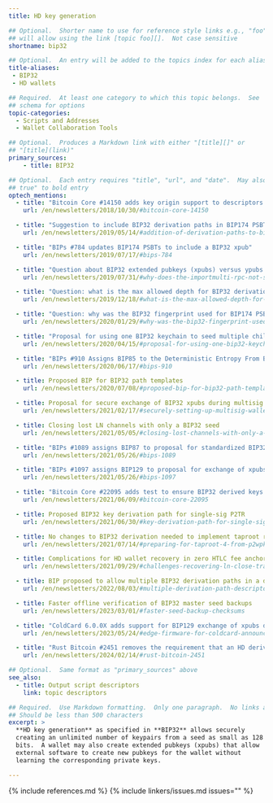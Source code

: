 ```yaml
---
title: HD key generation

## Optional.  Shorter name to use for reference style links e.g., "foo"
## will allow using the link [topic foo][].  Not case sensitive
shortname: bip32

## Optional.  An entry will be added to the topics index for each alias
title-aliases:
 - BIP32
 - HD wallets

## Required.  At least one category to which this topic belongs.  See
## schema for options
topic-categories:
  - Scripts and Addresses
  - Wallet Collaboration Tools

## Optional.  Produces a Markdown link with either "[title][]" or
## "[title](link)"
primary_sources:
    - title: BIP32

## Optional.  Each entry requires "title", "url", and "date".  May also use "feature:
## true" to bold entry
optech_mentions:
  - title: "Bitcoin Core #14150 adds key origin support to descriptors for tracking BIP32 xpubs"
    url: /en/newsletters/2018/10/30/#bitcoin-core-14150

  - title: "Suggestion to include BIP32 derivation paths in BIP174 PSBTs"
    url: /en/newsletters/2019/05/14/#addition-of-derivation-paths-to-bip174-psbts

  - title: "BIPs #784 updates BIP174 PSBTs to include a BIP32 xpub"
    url: /en/newsletters/2019/07/17/#bips-784

  - title: "Question about BIP32 extended pubkeys (xpubs) versus ypubs and zpubs"
    url: /en/newsletters/2019/07/31/#why-does-the-importmulti-rpc-not-support-zpub-and-ypub

  - title: "Question: what is the max allowed depth for BIP32 derivation paths?"
    url: /en/newsletters/2019/12/18/#what-is-the-max-allowed-depth-for-bip32-derivation-paths

  - title: "Question: why was the BIP32 fingerprint used for BIP174 PSBT?"
    url: /en/newsletters/2020/01/29/#why-was-the-bip32-fingerprint-used-for-bip174-psbt

  - title: "Proposal for using one BIP32 keychain to seed multiple child keychains"
    url: /en/newsletters/2020/04/15/#proposal-for-using-one-bip32-keychain-to-seed-multiple-child-keychains

  - title: "BIPs #910 Assigns BIP85 to the Deterministic Entropy From BIP32 Keychains proposal"
    url: /en/newsletters/2020/06/17/#bips-910

  - title: Proposed BIP for BIP32 path templates
    url: /en/newsletters/2020/07/08/#proposed-bip-for-bip32-path-templates

  - title: Proposal for secure exchange of BIP32 xpubs during multisig wallet set up
    url: /en/newsletters/2021/02/17/#securely-setting-up-multisig-wallets

  - title: Closing lost LN channels with only a BIP32 seed
    url: /en/newsletters/2021/05/05/#closing-lost-channels-with-only-a-bip32-seed

  - title: "BIPs #1089 assigns BIP87 to proposal for standardized BIP32 paths for multisig wallets"
    url: /en/newsletters/2021/05/26/#bips-1089

  - title: "BIPs #1097 assigns BIP129 to proposal for exchange of xpubs during multisig wallet set up"
    url: /en/newsletters/2021/05/26/#bips-1097

  - title: "Bitcoin Core #22095 adds test to ensure BIP32 derived keys are correctly padded"
    url: /en/newsletters/2021/06/09/#bitcoin-core-22095

  - title: Proposed BIP32 key derivation path for single-sig P2TR
    url: /en/newsletters/2021/06/30/#key-derivation-path-for-single-sig-p2tr

  - title: No changes to BIP32 derivation needed to implement taproot receiving support
    url: /en/newsletters/2021/07/14/#preparing-for-taproot-4-from-p2wpkh-to-single-sig-p2tr

  - title: Complications for HD wallet recovery in zero HTLC fee anchor outputs protocol
    url: /en/newsletters/2021/09/29/#challenges-recovering-ln-close-transactions-using-only-a-seed

  - title: BIP proposed to allow multiple BIP32 derivation paths in a descriptor
    url: /en/newsletters/2022/08/03/#multiple-derivation-path-descriptors

  - title: Faster offline verification of BIP32 master seed backups
    url: /en/newsletters/2023/03/01/#faster-seed-backup-checksums

  - title: "ColdCard 6.0.0X adds support for BIP129 exchange of xpubs during multisig wallet set up"
    url: /en/newsletters/2023/05/24/#edge-firmware-for-coldcard-announced

  - title: "Rust Bitcoin #2451 removes the requirement that an HD derivation path start with an `m`"
    url: /en/newsletters/2024/02/14/#rust-bitcoin-2451

## Optional.  Same format as "primary_sources" above
see_also:
  - title: Output script descriptors
    link: topic descriptors

## Required.  Use Markdown formatting.  Only one paragraph.  No links allowed.
## Should be less than 500 characters
excerpt: >
  **HD key generation** as specified in **BIP32** allows securely
  creating an unlimited number of keypairs from a seed as small as 128
  bits.  A wallet may also create extended pubkeys (xpubs) that allow
  external software to create new pubkeys for the wallet without
  learning the corresponding private keys.

---
```

{% include references.md %}
{% include linkers/issues.md issues="" %}
